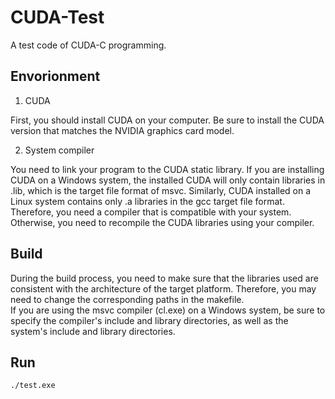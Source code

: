 # CUDA-Test

A test code of CUDA-C programming.

## Envorionment

1. CUDA

First, you should install CUDA on your computer. Be sure to install the CUDA version that matches the NVIDIA graphics card model.

2. System compiler

You need to link your program to the CUDA static library. If you are installing CUDA on a Windows system, the installed CUDA will only contain libraries in .lib, which is the target file format of msvc. Similarly, CUDA installed on a Linux system contains only .a libraries in the gcc target file format. Therefore, you need a compiler that is compatible with your system. Otherwise, you need to recompile the CUDA libraries using your compiler.

## Build

During the build process, you need to make sure that the libraries used are consistent with the architecture of the target platform. Therefore, you may need to change the corresponding paths in the makefile.
\
If you are using the msvc compiler (cl.exe) on a Windows system, be sure to specify the compiler's include and library directories, as well as the system's include and library directories.

## Run

    ./test.exe

